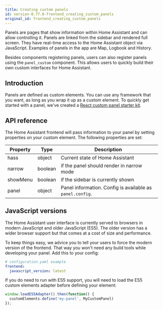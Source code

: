 ```yaml
---
title: Creating custom panels
id: version-0.77.0-frontend_creating_custom_panels
original_id: frontend_creating_custom_panels
---
```


Panels are pages that show information within Home Assistant and can allow controlling it. Panels are linked from the sidebar and rendered full screen. They have real-time access to the Home Assistant object via JavaScript. Examples of panels in the app are Map, Logbook and History.

Besides components registering panels, users can also register panels using the `panel_custom` component. This allows users to quickly build their own custom interfaces for Home Assistant.

## Introduction

Panels are defined as custom elements. You can use any framework that you want, as long as you wrap it up as a custom element. To quickly get started with a panel, we've created a [React custom panel starter kit](https://github.com/home-assistant/custom-panel-starter-kit-react).

## API reference

The Home Assistant frontend will pass information to your panel by setting properties on your custom element. The following properties are set:

| Property | Type | Description
| -------- | ---- | -----------
| hass     | object | Current state of Home Assistant
| narrow   | boolean | if the panel should render in narrow mode
| showMenu | boolean | if the sidebar is currently shown
| panel    | object | Panel information. Config is available as `panel.config`.

## JavaScript versions

The Home Assistant user interface is currently served to browsers in modern JavaScript and older JavaScript (ES5). The older version has a wider browser support but that comes at a cost of size and performance.

To keep things easy, we advice you to tell your users to force the modern version of the frontend. That way you won't need any build tools while developing your panel. Add this to your config:

```yaml
# configuration.yaml example
frontend:
  javascript_version: latest
```

If you do need to run with ES5 support, you will need to load the ES5 custom elements adapter before defining your element:

```js
window.loadES5Adapter().then(function() {
  customElements.define('my-panel', MyCustomPanel)
});
```
